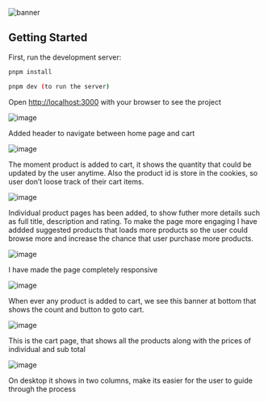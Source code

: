 
![banner](https://github.com/user-attachments/assets/813cf50b-3c3e-44df-bed6-dee878c50a6e)

## Getting Started

First, run the development server:

```bash
pnpm install

pnpm dev (to run the server)

```

Open [http://localhost:3000](http://localhost:3000/) with your browser to see the project

![image](https://github.com/user-attachments/assets/ef6149d3-818d-41c6-997c-e00e1af25d08)


Added header to navigate between home page and cart

![image](https://github.com/user-attachments/assets/3c2fce15-e375-4f38-85f8-05dd599baf3d)


The moment product is added to cart, it shows the quantity that could be updated by the user anytime. Also the product id is store in the cookies, so user don’t loose track of their cart items.

![image](https://github.com/user-attachments/assets/8ea9d009-0ad2-439c-8374-d39a10cd6346)


Individual product pages has been added, to show futher more details such as full title, description and rating. To make the page more engaging I have addded suggested products that loads more products so the user could browse more and increase the chance that user purchase more products.

![image](https://github.com/user-attachments/assets/51d8a1d5-0061-496c-b4a9-99843a0b3797)


I have made the page completely responsive

![image](https://github.com/user-attachments/assets/776e9868-8baf-4d9a-b799-90702c7659bd)


When ever any product is added to cart, we see this banner at bottom that shows the count and button to goto cart.

![image](https://github.com/user-attachments/assets/1d5c41b0-e218-47f8-b4ba-808188ecada3)


This is the cart page, that shows all the products along with the prices of individual and sub total

![image](https://github.com/user-attachments/assets/58fe24db-33f0-4fa0-beda-4e263646961f)


On desktop it shows in two columns, make its easier for the user to guide through the process

